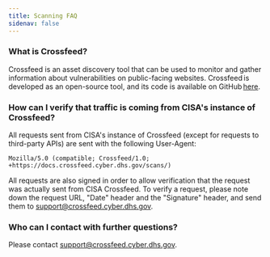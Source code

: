 ```yaml
---
title: Scanning FAQ
sidenav: false
---
```


### What is Crossfeed?

Crossfeed is an asset discovery tool that can be used to monitor and gather information about vulnerabilities on public-facing websites. Crossfeed is developed as an open-source tool, and its code is available on GitHub [here](https://github.com/cisagov/crossfeed).

### How can I verify that traffic is coming from CISA's instance of Crossfeed?

All requests sent from CISA's instance of Crossfeed (except for requests to third-party APIs) are sent with the following User-Agent:

```
Mozilla/5.0 (compatible; Crossfeed/1.0; +https://docs.crossfeed.cyber.dhs.gov/scans/)
```

All requests are also signed in order to allow verification that the request was actually sent from CISA Crossfeed. To verify a request, please note down the request URL, "Date" header and the "Signature" header, and send them to <a href="mailto:support@crossfeed.cyber.dhs.gov">support@crossfeed.cyber.dhs.gov</a>.

### Who can I contact with further questions?

Please contact <a href="mailto:support@crossfeed.cyber.dhs.gov">support@crossfeed.cyber.dhs.gov</a>.
